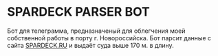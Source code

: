 # SPARDECK PARSER BOT

Бот для телеграмма, предназначеный для облегчения моей собственной работы в порту г. Новороссийска.
Бот парсит данные с сайта [SPARDECK.RU](https://spardeck.rmpnovo.ru) и выдаёт суда выше 170 м. в длину.
